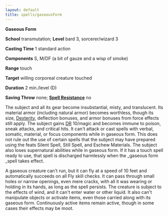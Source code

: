 ```yaml
---
layout: default
title: spells/gaseousForm
---
```

 **Gaseous Form**

**School** transmutation; **Level** bard 3, sorcerer/wizard 3

**Casting Time** 1 standard action

**Components** S, M/DF (a bit of gauze and a wisp of smoke)

**Range** touch

**Target** willing corporeal creature touched

**Duration** 2 min./level (D)

**Saving Throw** none; **[Spell Resistance](../glossary#_spell-resistance)** no

The subject and all its gear become insubstantial, misty, and translucent. Its material armor (including natural armor) becomes worthless, though its size, [Dexterity](../gettingStarted#_dexterity), deflection bonuses, and armor bonuses from force effects still apply. The subject gains [DR](../glossary#_damage-reduction) 10/magic and becomes immune to poison, sneak attacks, and critical hits. It can't attack or cast spells with verbal, somatic, material, or focus components while in gaseous form. This does not rule out the use of certain spells that the subject may have prepared using the feats Silent Spell, Still Spell, and Eschew Materials. The subject also loses supernatural abilities while in gaseous form. If it has a touch spell ready to use, that spell is discharged harmlessly when the _gaseous form _spell takes effect.

A gaseous creature can't run, but it can fly at a speed of 10 feet and automatically succeeds on all Fly skill checks. It can pass through small holes or narrow openings, even mere cracks, with all it was wearing or holding in its hands, as long as the spell persists. The creature is subject to the effects of wind, and it can't enter water or other liquid. It also can't manipulate objects or activate items, even those carried along with its gaseous form. Continuously active items remain active, though in some cases their effects may be moot.

